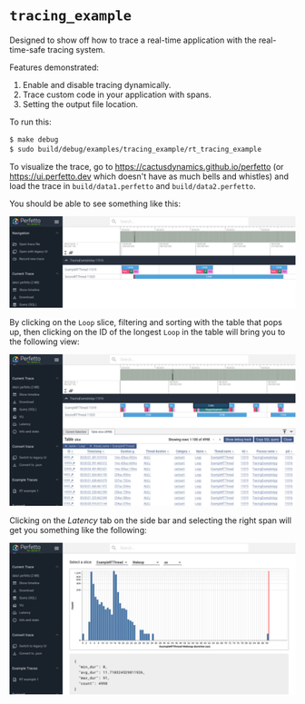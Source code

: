 `tracing_example`
=================

Designed to show off how to trace a real-time application with the
real-time-safe tracing system.

Features demonstrated:

1. Enable and disable tracing dynamically.
2. Trace custom code in your application with spans.
3. Setting the output file location.

To run this:

```bash
$ make debug
$ sudo build/debug/examples/tracing_example/rt_tracing_example
```

To visualize the trace, go to https://cactusdynamics.github.io/perfetto (or
https://ui.perfetto.dev which doesn't have as much bells and whistles) and load
the trace in `build/data1.perfetto` and `build/data2.perfetto`.

You should be able to see something like this:

![image](./perfetto-timeline1.png)

By clicking on the `Loop` slice, filtering and sorting with the table that pops
up, then clicking on the ID of the longest `Loop` in the table will bring you to
the following view:

![image](./perfetto-timeline2.png)

Clicking on the _Latency_ tab on the side bar and selecting the right span will
get you something like the following:

![image](./perfetto-hist.png)
